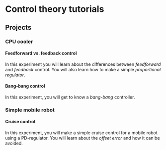 # Control theory tutorials

## Projects

### CPU cooler

#### Feedforward vs. feedback control

In this experiment you will learn about the differences between
_feedforward_ and _feedback_ control.
You will also learn how to make a simple _proportional regulator_.

#### Bang-bang control

In this experiment, you will get to know a _bang-bang_ controller.

### Simple mobile robot

#### Cruise control

In this experiment, you will make a simple cruise control
for a mobile robot using a PD-regulator.
You will learn about the _offset error_ and how it can be avoided.

